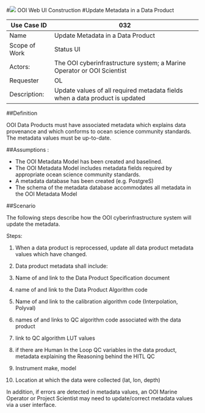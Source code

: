 #![](http://www.rpsgroup.com/images/2012-specific/RPSlogo.aspx) OOI Web UI Construction 
#Update Metadata in a Data Product

| Use Case ID | 032 |
| --- | --- |
| Name | Update Metadata in a Data Product |
| Scope of Work | Status UI |
| Actors: | The OOI cyberinfrastructure system; a Marine Operator or OOI Scientist |
| Requester | OL |
| Description: | Update values of all required metadata fields when a data product is updated  |


##Definition

OOI Data Products must have associated metadata which explains data provenance and which conforms to ocean science community standards. The metadata values must be up-to-date.

##Assumptions :

- The OOI Metadata Model has been created and baselined.
- The OOI Metadata Model includes metadata fields required by appropriate ocean science community standards.
- A metadata database has been created (e.g. PostgreS)
- The schema of the metadata database accommodates all metadata in the OOI Metadata Model

##Scenario

The following steps describe how the OOI cyberinfrastructure system will update the metadata.

Steps:

1. When a data product is reprocessed, update all data product metadata values which have changed.
2. Data product metadata shall include:


  1. Name of and link to the Data Product Specification document
  2. name of and link to the Data Product Algorithm code
  3. Name of and link to the calibration algorithm code (Interpolation, Polyval)
  4. names of and links to QC algorithm code associated with the data product
  5. link to QC algorithm LUT values
  6. if there are Human In the Loop QC variables in the data product, metadata explaining the Reasoning behind the HITL QC
  7. Instrument make, model
  8. Location at which the data were collected (lat, lon, depth)

In addition, if errors are detected in metadata values, an OOI Marine Operator or Project Scientist may need to update/correct metadata values via a user interface.
